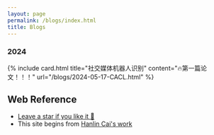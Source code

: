 ```yaml
---
layout: page
permalink: /blogs/index.html
title: Blogs
---
```



### 2024


{% include card.html title="社交媒体机器人识别" content="🔥第一篇论文！！！" url="/blogs/2024-05-17-CACL.html" %}




## Web Reference

- [Leave a star if you like it 🥰](https://github.com/SirryChen/SirryChen.github.io) 
- This site begins from [Hanlin Cai's work](https://github.com/GuangLun2000/GuangLun2000.github.io)
